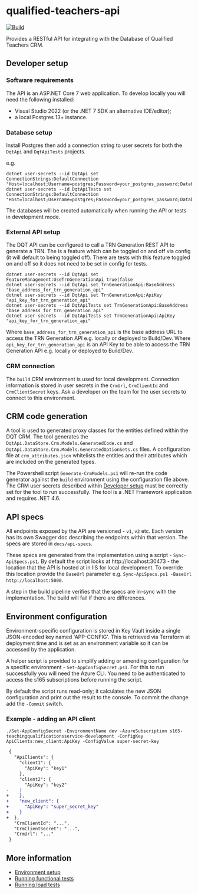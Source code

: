 # qualified-teachers-api

[![Build](https://github.com/DFE-Digital/qualified-teachers-api/actions/workflows/build.yml/badge.svg)](https://github.com/DFE-Digital/qualified-teachers-api/actions/workflows/build.yml)

Provides a RESTful API for integrating with the Database of Qualified Teachers CRM.


## Developer setup

### Software requirements

The API is an ASP.NET Core 7 web application. To develop locally you will need the following installed:
- Visual Studio 2022 (or the .NET 7 SDK an alternative IDE/editor);
- a local Postgres 13+ instance.

### Database setup

Install Postgres then add a connection string to user secrets for both the `DqtApi` and `DqtApiTests` projects.

e.g.
```shell
dotnet user-secrets --id DqtApi set ConnectionStrings:DefaultConnection "Host=localhost;Username=postgres;Password=your_postgres_password;Database=dqt"
dotnet user-secrets --id DqtApiTests set ConnectionStrings:DefaultConnection "Host=localhost;Username=postgres;Password=your_postgres_password;Database=dqt_tests"
```

The databases will be created automatically when running the API or tests in development mode.

### External API setup

The DQT API can be configured to call a TRN Generation REST API to generate a TRN.
The is a feature which can be toggled on and off via config (it will default to being toggled off).
There are tests with this feature toggled on and off so it does not need to be set in config for tests.

```shell
dotnet user-secrets --id DqtApi set FeatureManagement:UseTrnGenerationApi true|false
dotnet user-secrets --id DqtApi set TrnGenerationApi:BaseAddress "base_address_for_trn_generation_api"
dotnet user-secrets --id DqtApi set TrnGenerationApi:ApiKey "api_key_for_trn_generation_api"
dotnet user-secrets --id DqtApiTests set TrnGenerationApi:BaseAddress "base_address_for_trn_generation_api"
dotnet user-secrets --id DqtApiTests set TrnGenerationApi:ApiKey "api_key_for_trn_generation_api"
```
Where `base_address_for_trn_generation_api` is the base address URL to access the TRN Generation API e.g. locally or deployed to Build/Dev.
Where `api_key_for_trn_generation_api` is an API Key to be able to access the TRN Generation API e.g. locally or deployed to Build/Dev.


### CRM connection

The `build` CRM environment is used for local development. Connection information is stored in user secrets in the `CrmUrl`, `CrmClientId` and `CrmClientSecret` keys.
Ask a developer on the team for the user secrets to connect to this environment.


## CRM code generation

A tool is used to generated proxy classes for the entities defined within the DQT CRM.
The tool generates the `DqtApi.DataStore.Crm.Models.GeneratedCode.cs` and `DqtApi.DataStore.Crm.Models.GeneratedOptionSets.cs` files.
A configuration file at `crm_attributes.json` whitelists the entities and their attributes which are included on the generated types.

The Powershell script `Generate-CrmModels.ps1` will re-run the code generator against the `build` environment using the configuration file above.
The CRM user secrets described within [Developer setup](#crm-connection) must be correctly set for the tool to run successfully.
The tool is a .NET Framework application and requires .NET 4.6.


## API specs

All endpoints exposed by the API are versioned - `v1`, `v2` etc. Each version has its own Swagger doc describing the endpoints within that version.
The specs are stored in `docs/api-specs`.

These specs are generated from the implementation using a script - `Sync-ApiSpecs.ps1`. By default the script looks at http://localhost:30473 - the location
that the API is hosted at in IIS for local development. To override this location provide the `BaseUrl` parameter e.g. `Sync-ApiSpecs.ps1 -BaseUrl http://localhost:5000`.

A step in the build pipeline verifies that the specs are in-sync with the implementation. The build will fail if there are differences.


## Environment configuration

Environment-specific configuration is stored in Key Vault inside a single JSON-encoded key named 'APP-CONFIG'.
This is retrieved via Terraform at deployment time and is set as an environment variable so it can be accessed by the application.

A helper script is provided to simplify adding or amending configuration for a specific environment - `Set-AppConfigSecret.ps1`.
For this to run successfully you will need the Azure CLI. You need to be authenticated to access the s165 subscriptions before running the script.

By default the script runs read-only; it calculates the new JSON configuration and print out the result to the console. To commit the change add the `-Commit` switch.

### Example - adding an API client

```shell
./Set-AppConfigSecret -EnvironmentName dev -AzureSubscription s165-teachingqualificationsservice-development -ConfigKey ApiClients:new_client:ApiKey -ConfigValue super-secret-key
```

```diff
 {
   "ApiClients": {
     "client1": {
       "ApiKey": "key1"
     },
     "client2": {
       "ApiKey": "key2"
-    }
+    },
+    "new_client": {
+      "ApiKey": "super_secret_key"
+    }
+  },
   "CrmClientId": "...",
   "CrmClientSecret": "...",
   "CrmUrl": "..."
 }
```

## More information

- [Environment setup](docs/environment-setup.md)
- [Running functional tests](docs/running-functional-tests.md)
- [Running load tests](docs/running-load-tests.md)
